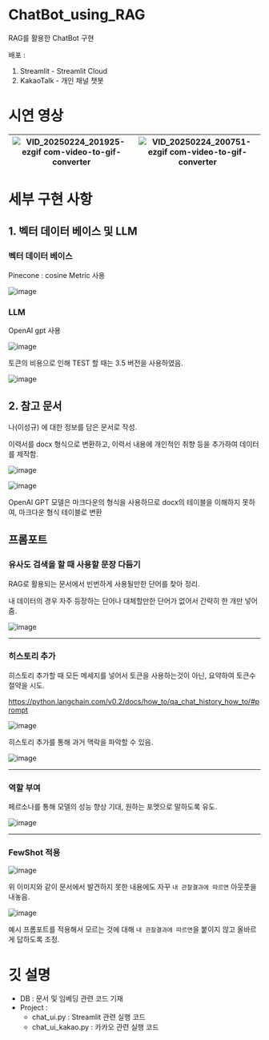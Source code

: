 # ChatBot_using_RAG

RAG를 활용한 ChatBot 구현

배포 :
1. Streamlit - Streamlit Cloud
2. KakaoTalk - 개인 채널 챗봇

# 시연 영상
![VID_20250224_201925-ezgif com-video-to-gif-converter](https://github.com/user-attachments/assets/20fc9279-552e-413a-8257-ced02a784ad6) | ![VID_20250224_200751-ezgif com-video-to-gif-converter](https://github.com/user-attachments/assets/25430667-e893-4b5a-be31-f1c3ad699284)
---|---|
# 세부 구현 사항

## 1. 벡터 데이터 베이스 및 LLM

### 벡터 데이터 베이스 
Pinecone : cosine Metric 사용

![image](https://github.com/user-attachments/assets/c5594df6-0bd1-454b-a613-2afa26ecd6d3)

### LLM 

OpenAI gpt 사용 

![image](https://github.com/user-attachments/assets/109c07e9-ff8d-4549-af34-5be3ce1708b7)

토큰의 비용으로 인해 TEST 할 때는 3.5 버전을 사용하였음.

![image](https://github.com/user-attachments/assets/ba5397cc-a865-41a7-ad2f-043994617bb3)


## 2. 참고 문서

나(이성규) 에 대한 정보를 담은 문서로 작성. 

이력서를 docx 형식으로 변환하고, 이력서 내용에 개인적인 취향 등을 추가하여 데이터를 제작함.

![image](https://github.com/user-attachments/assets/c2673781-e8c2-419b-bb29-b03a6eaabd2a)

![image](https://github.com/user-attachments/assets/a73f5b9a-6445-4476-b23e-346359508ce3)

OpenAI GPT 모델은 마크다운의 형식을 사용하므로 docx의 테이블을 이해하지 못하여, 마크다운 형식 테이블로 변환

## 프롬포트

### 유사도 검색을 할 때 사용할 문장 다듬기 

RAG로 활용되는 문서에서 빈번하게 사용될만한 단어를 찾아 정리.

내 데이터의 경우 자주 등장하는 단어나 대체할만한 단어가 없어서 간략히 한 개만 넣어줌.

![image](https://github.com/user-attachments/assets/b186ed06-9d86-4106-9e70-64f712d95bee)

------------------

### 히스토리 추가

히스토리 추가할 때 모든 메세지를 넣어서 토큰을 사용하는것이 아닌, 요약하여 토큰수 절약을 시도.

https://python.langchain.com/v0.2/docs/how_to/qa_chat_history_how_to/#prompt

![image](https://github.com/user-attachments/assets/47c46fe8-031d-4fd3-9aeb-35301b837121)

히스토리 추가를 통해 과거 맥락을 파악할 수 있음.

![image](https://github.com/user-attachments/assets/6051f931-8889-4db3-8aa6-2c67974a6307)


------------------
### 역할 부여

페르소나를 통해 모델의 성능 향상 기대, 원하는 포멧으로 말하도록 유도.

![image](https://github.com/user-attachments/assets/f7a4e7aa-d35f-40bf-b92f-c4aa8a089ebf)

-------------------
### FewShot 적용

![image](https://github.com/user-attachments/assets/ccc1df26-26b5-41a7-8248-54a1ab722180)

위 이미지와 같이 문서에서 발견하지 못한 내용에도 자꾸 ``내 관찰결과에 따르면`` 아웃풋을 내놓음.

![image](https://github.com/user-attachments/assets/43ce3b14-5a5c-4b80-865a-125b4ba90d0f)

예시 프롬포트를 적용해서 모르는 것에 대해 ``내 관찰결과에 따르면``을 붙이지 않고 올바르게 답하도록 조정.



# 깃 설명

- DB : 문서 및 임베딩 관련 코드 기재
- Project :
  - chat_ui.py : Streamlit 관련 실행 코드
  - chat_ui_kakao.py : 카카오 관련 실행 코드
